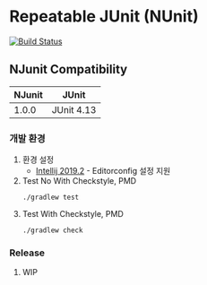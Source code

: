 # Repeatable JUnit (NUnit)

[![Build Status](https://travis-ci.com/bistros/nunit.svg?branch=develop)](https://travis-ci.com/bistros/nunit)

## NJunit Compatibility

| NJunit | JUnit |
| ------ | ------ |
| 1.0.0 | JUnit 4.13 |

 
### 개발 환경
1. 환경 설정
   * [Intellij 2019.2](https://blog.jetbrains.com/idea/2019/06/managing-code-style-on-a-directory-level-with-editorconfig) - Editorconfig 설정 지원
1.  Test  No With Checkstyle, PMD
    ```
    ./gradlew test 
    ```
1. Test With Checkstyle, PMD
    ```
    ./gradlew check 
    ```
### Release 
1. WIP
